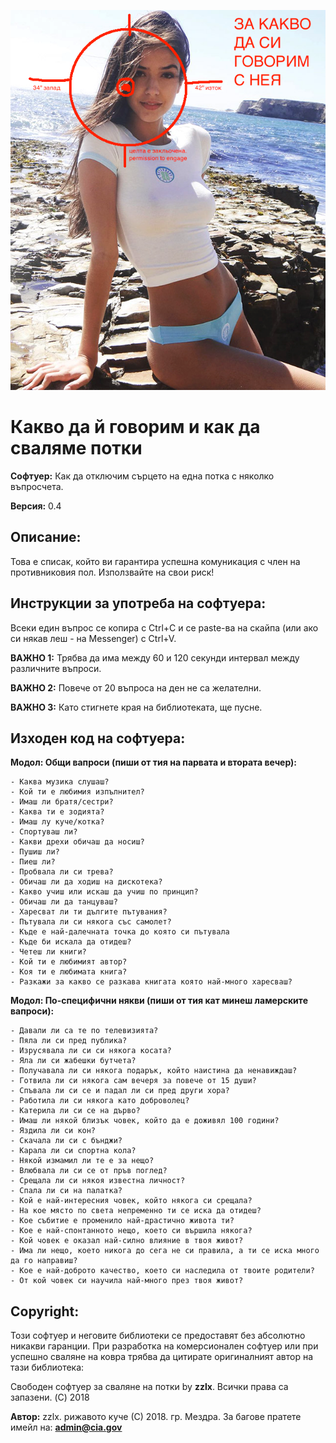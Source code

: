 ![Banner](https://raw.githubusercontent.com/drdre/kak-da-svaliame-potki/master/img/potak_hero-poster.png)

Какво да й говорим и как да сваляме потки
===========================================

**Софтуер:** Как да отключим сърцето на една потка с няколко въпросчета.

**Версия:** 0.4

Описание:
-----------------------------------
Това е списак, който ви гарантира успешна комуникация с член на противниковия пол.
Използвайте на свои риск!

Инструкции за употреба на софтуера:
-----------------------------------
Всеки един въпрос се копира с Ctrl+C и се paste-ва на скайпа (или ако си някав леш - на Messenger) с Ctrl+V.

**ВАЖНО 1:** Трябва да има между 60 и 120 секунди интервал между различните въпроси.

**ВАЖНО 2:** Повече от 20 въпроса на ден не са желателни.

**ВАЖНО 3:** Като стигнете края на библиотеката, ще пусне.

Изходен код на софтуера:
-----------------------------------

**Модол: Общи вапроси (пиши от тия на парвата и втората вечер):**
```
- Каква музика слушаш?
- Кой ти е любимия изпълнител?
- Имаш ли братя/сестри?
- Каква ти е зодията?
- Имаш лу куче/котка?
- Спортуваш ли?
- Какви дрехи обичаш да носиш?
- Пушиш ли?
- Пиеш ли?
- Пробвала ли си трева?
- Обичаш ли да ходиш на дискотека?
- Какво учиш или искаш да учиш по принцип?
- Обичаш ли да танцуваш?
- Харесват ли ти дългите пътувания?
- Пътувала ли си някога със самолет?
- Къде е най-далечната точка до която си пътувала
- Къде би искала да отидеш?
- Четеш ли книги?
- Кой ти е любимият автор?
- Коя ти е любимата книга?
- Разкажи за какво се разкава книгата която най-много харесваш?
```

**Модол: По-специфични някви (пиши от тия кат минеш ламерските вапроси):**
```
- Давали ли са те по телевизията?
- Пяла ли си пред публика?
- Изрусявала ли си си някога косата?
- Яла ли си жабешки бутчета?
- Получавала ли си някога подарък, който наистина да ненавиждаш? 
- Готвила ли си някога сам вечеря за повече от 15 души?
- Спъвала ли си се и падал ли си пред други хора?
- Работила ли си някога като доброволец?
- Катерила ли си се на дърво?
- Имаш ли някой близък човек, който да е доживял 100 години?
- Яздила ли си кон?
- Скачала ли си с бънджи?
- Карала ли си спортна кола?
- Някой измамил ли те е за нещо?
- Влюбвала ли си се от пръв поглед?
- Срещала ли си някоя известна личност?
- Спала ли си на палатка?
- Кой е най-интересния човек, който някога си срещала?
- На кое място по света непременно ти се иска да отидеш?
- Кое събитие е променило най-драстично живота ти?
- Кое е най-спонтанното нещо, което си вършила някога?
- Кой човек е оказал най-силно влияние в твоя живот?
- Има ли нещо, което никога до сега не си правила, а ти се иска много да го направиш?
- Кое е най-доброто качество, което си наследила от твоите родители?
- От кой човек си научила най-много през твоя живот?
```

Copyright:
-----------------------------------
Този софтуер и неговите библиотеки се предоставят без абсолютно никакви гаранции.
При разработка на комерсионален софтуер или при успешно сваляне на ковра трябва да цитирате оригиналният автор на тази библиотека:

Свободен софтуер за сваляне на потки by **zzlx**. Всички права са запазени. (C) 2018

**Автор:** zzlx. рижавото куче (С) 2018. гр. Мездра. 
За багове пратете имейл на: **admin@cia.gov**
